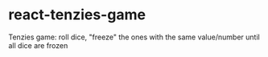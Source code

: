 # react-tenzies-game
Tenzies game: roll dice, "freeze" the ones with the same value/number until all dice are frozen
